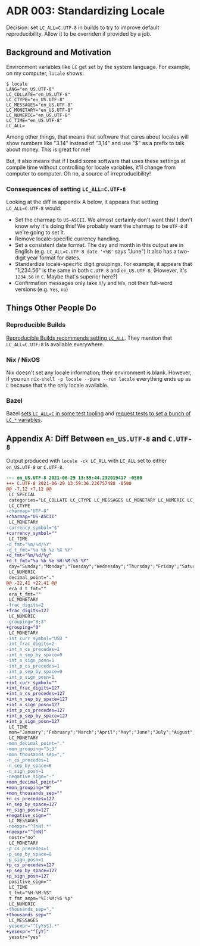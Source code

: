 # ADR 003: Standardizing Locale

Decision: set `LC_ALL=C.UTF-8` in builds to try to improve default reproducibility.
Allow it to be overriden if provided by a job.

## Background and Motivation

Environment variables like `LC` get set by the system language.
For example, on my computer, `locale` shows:

```
$ locale
LANG="en_US.UTF-8"
LC_COLLATE="en_US.UTF-8"
LC_CTYPE="en_US.UTF-8"
LC_MESSAGES="en_US.UTF-8"
LC_MONETARY="en_US.UTF-8"
LC_NUMERIC="en_US.UTF-8"
LC_TIME="en_US.UTF-8"
LC_ALL=
```

Among other things, that means that software that cares about locales will show numbers like "3.14" instead of "3,14" and use "$" as a prefix to talk about money.
This is great for me!

But, it also means that if I build some software that uses these settings at compile time without controlling for locale variables, it'll change from computer to computer.
Oh no, a source of irreproducibility!

### Consequences of setting `LC_ALL=C.UTF-8`

Looking at the diff in appendix A below, it appears that setting `LC_ALL=C.UTF-8` would:

- Set the charmap to `US-ASCII`.
  We almost certainly don't want this!
  I don't know why it's doing this!
  We probably want the charmap to be `UTF-8` if we're going to set it.
- Remove locale-specific currency handling.
- Set a consistent date format.
  The day and month in this output are in English (e.g. `LC_ALL=C.UTF-8 date '+%B'` says "June")
  It also has a two-digit year format for dates.
- Standardize locale-specific digit groupings.
  For example, it appears that "1,234.56" is the same in both `C.UTF-8` and `en_US.UTF-8`.
  (However, it's `1234.56` in `C`.
  Maybe that's superior here?)
- Confirmation messages only take `Y`/`y` and `N`/`n`, not their full-word versions (e.g. `Yes`, `no`)

## Things Other People Do

### Reproducible Builds

[Reproducible Builds recommends setting `LC_ALL`](https://reproducible-builds.org/docs/locales/).
They mention that `LC_ALL=C.UTF-8` is available everywhere.

### Nix / NixOS

Nix doesn't set any locale information; their environment is blank.
However, if you run `nix-shell -p locale --pure --run locale` everything ends up as `C` because that's the only locale available.

### Bazel

Bazel [sets `LC_ALL=C` in some test tooling](https://github.com/bazelbuild/bazel/search?q=LC_ALL) and [request tests to set a bunch of `LC_*` variables](https://docs.bazel.build/versions/main/test-encyclopedia.html#initial-conditions).

## Appendix A: Diff Between `en_US.UTF-8` and `C.UTF-8`

Output produced with `locale -ck LC_ALL` with `LC_ALL` set to either `en_US.UTF-8` or `C.UTF-8`.

```diff
--- en_US.UTF-8	2021-06-29 13:59:44.232019417 -0500
+++ C.UTF-8	2021-06-29 13:59:36.236757488 -0500
@@ -7,12 +7,12 @@
 LC_SPECIAL
 categories="LC_COLLATE LC_CTYPE LC_MESSAGES LC_MONETARY LC_NUMERIC LC_TIME"
 LC_CTYPE
-charmap="UTF-8"
+charmap="US-ASCII"
 LC_MONETARY
-currency_symbol="$"
+currency_symbol=""
 LC_TIME
-d_fmt="%m/%d/%Y"
-d_t_fmt="%a %b %e %X %Y"
+d_fmt="%m/%d/%y"
+d_t_fmt="%a %b %e %H:%M:%S %Y"
 day="Sunday";"Monday";"Tuesday";"Wednesday";"Thursday";"Friday";"Saturday"
 LC_NUMERIC
 decimal_point="."
@@ -22,41 +22,41 @@
 era_d_t_fmt=""
 era_t_fmt=""
 LC_MONETARY
-frac_digits=2
+frac_digits=127
 LC_NUMERIC
-grouping="3;3"
+grouping="0"
 LC_MONETARY
-int_curr_symbol="USD "
-int_frac_digits=2
-int_n_cs_precedes=1
-int_n_sep_by_space=0
-int_n_sign_posn=1
-int_p_cs_precedes=1
-int_p_sep_by_space=0
-int_p_sign_posn=1
+int_curr_symbol=""
+int_frac_digits=127
+int_n_cs_precedes=127
+int_n_sep_by_space=127
+int_n_sign_posn=127
+int_p_cs_precedes=127
+int_p_sep_by_space=127
+int_p_sign_posn=127
 LC_TIME
 mon="January";"February";"March";"April";"May";"June";"July";"August";"September";"October";"November";"December"
 LC_MONETARY
-mon_decimal_point="."
-mon_grouping="3;3"
-mon_thousands_sep=","
-n_cs_precedes=1
-n_sep_by_space=0
-n_sign_posn=1
-negative_sign="-"
+mon_decimal_point=""
+mon_grouping="0"
+mon_thousands_sep=""
+n_cs_precedes=127
+n_sep_by_space=127
+n_sign_posn=127
+negative_sign=""
 LC_MESSAGES
-noexpr="^[nN].*"
+noexpr="^[nN]"
 nostr="no"
 LC_MONETARY
-p_cs_precedes=1
-p_sep_by_space=0
-p_sign_posn=1
+p_cs_precedes=127
+p_sep_by_space=127
+p_sign_posn=127
 positive_sign=""
 LC_TIME
 t_fmt="%H:%M:%S"
 t_fmt_ampm="%I:%M:%S %p"
 LC_NUMERIC
-thousands_sep=","
+thousands_sep=""
 LC_MESSAGES
-yesexpr="^[yYsS].*"
+yesexpr="^[yY]"
 yesstr="yes"
```

